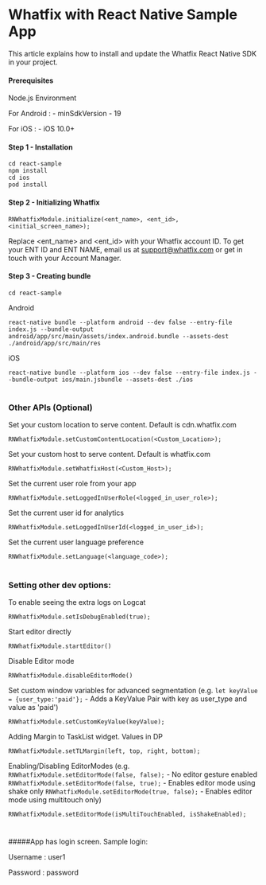 # Whatfix with React Native Sample App

This article explains how to install and update the Whatfix React Native SDK in your project.

#### Prerequisites

Node.js Environment

For Android : -
minSdkVersion - 19

For iOS : -
iOS 10.0+

#### Step 1 - Installation

```
cd react-sample
npm install
cd ios
pod install
```


#### Step 2 - Initializing Whatfix

`RNWhatfixModule.initialize(<ent_name>, <ent_id>, <initial_screen_name>);`

Replace <ent_name> and <ent_id> with your Whatfix account ID. To get your ENT ID and ENT NAME, email us at support@whatfix.com or get in touch with your Account Manager.

#### Step 3 - Creating bundle

```
cd react-sample
```

Android
```
react-native bundle --platform android --dev false --entry-file index.js --bundle-output android/app/src/main/assets/index.android.bundle --assets-dest ./android/app/src/main/res
```

iOS
```
react-native bundle --platform ios --dev false --entry-file index.js --bundle-output ios/main.jsbundle --assets-dest ./ios
```

#
### Other APIs (Optional)

Set your custom location to serve content. Default is cdn.whatfix.com

`RNWhatfixModule.setCustomContentLocation(<Custom_Location>);`

Set your custom host to serve content. Default is whatfix.com

`RNWhatfixModule.setWhatfixHost(<Custom_Host>);`

Set the current user role from your app

`RNWhatfixModule.setLoggedInUserRole(<logged_in_user_role>);`

Set the current user id for analytics

`RNWhatfixModule.setLoggedInUserId(<logged_in_user_id>);`

Set the current user language preference

`RNWhatfixModule.setLanguage(<language_code>);`

#
### **Setting other dev options**:

To enable seeing the extra logs on Logcat

`RNWhatfixModule.setIsDebugEnabled(true);`

Start editor directly

`RNWhatfixModule.startEditor()`

Disable Editor mode

`RNWhatfixModule.disableEditorMode()`

Set custom window variables for advanced segmentation 
(e.g. `let keyValue = {user_type:'paid'};` - Adds a KeyValue Pair with key as user_type and value as 'paid')

`RNWhatfixModule.setCustomKeyValue(keyValue);`

Adding Margin to TaskList widget. Values in DP

`RNWhatfixModule.setTLMargin(left, top, right, bottom);`

Enabling/Disabling EditorModes
(e.g. `RNWhatfixModule.setEditorMode(false, false);` - No editor gesture enabled
`RNWhatfixModule.setEditorMode(false, true);` - Enables editor mode using shake only
`RNWhatfixModule.setEditorMode(true, false);` - Enables editor mode using multitouch only)

`RNWhatfixModule.setEditorMode(isMultiTouchEnabled, isShakeEnabled);`

#
#####App has login screen. Sample login:

Username : user1

Password : password
